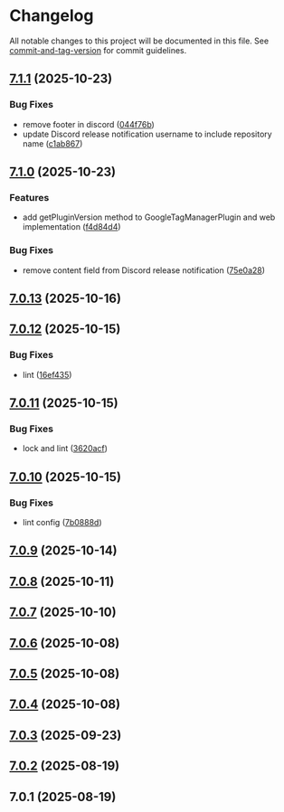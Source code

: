 # Changelog

All notable changes to this project will be documented in this file. See [commit-and-tag-version](https://github.com/absolute-version/commit-and-tag-version) for commit guidelines.

## [7.1.1](https://github.com/Cap-go/capacitor-gtm/compare/7.1.0...7.1.1) (2025-10-23)


### Bug Fixes

* remove footer in discord ([044f76b](https://github.com/Cap-go/capacitor-gtm/commit/044f76b01486c811b85c86ab6afde0cd28e0c9f4))
* update Discord release notification username to include repository name ([c1ab867](https://github.com/Cap-go/capacitor-gtm/commit/c1ab8673c7be5e2987ef2bf256583def91c956dd))

## [7.1.0](https://github.com/Cap-go/capacitor-gtm/compare/7.0.13...7.1.0) (2025-10-23)


### Features

* add getPluginVersion method to GoogleTagManagerPlugin and web implementation ([f4d84d4](https://github.com/Cap-go/capacitor-gtm/commit/f4d84d4e9747d048dc37fa1d6951a581bbc13ebc))


### Bug Fixes

* remove content field from Discord release notification ([75e0a28](https://github.com/Cap-go/capacitor-gtm/commit/75e0a2838c23ed24e2d7849ce20ebaf44aac4b6f))

## [7.0.13](https://github.com/Cap-go/capacitor-gtm/compare/7.0.12...7.0.13) (2025-10-16)

## [7.0.12](https://github.com/Cap-go/capacitor-gtm/compare/7.0.11...7.0.12) (2025-10-15)


### Bug Fixes

* lint ([16ef435](https://github.com/Cap-go/capacitor-gtm/commit/16ef4356972dc1ad8f7a0b7046c4ced3fea52964))

## [7.0.11](https://github.com/Cap-go/capacitor-gtm/compare/7.0.10...7.0.11) (2025-10-15)


### Bug Fixes

* lock and lint ([3620acf](https://github.com/Cap-go/capacitor-gtm/commit/3620acf1d95742852abbab78e245871eec907ff9))

## [7.0.10](https://github.com/Cap-go/capacitor-gtm/compare/7.0.9...7.0.10) (2025-10-15)


### Bug Fixes

* lint config ([7b0888d](https://github.com/Cap-go/capacitor-gtm/commit/7b0888d2d447970d47ba97135d72e5b2c5e72b59))

## [7.0.9](https://github.com/Cap-go/capacitor-gtm/compare/7.0.8...7.0.9) (2025-10-14)

## [7.0.8](https://github.com/Cap-go/capacitor-gtm/compare/7.0.7...7.0.8) (2025-10-11)

## [7.0.7](https://github.com/Cap-go/capacitor-gtm/compare/7.0.6...7.0.7) (2025-10-10)

## [7.0.6](https://github.com/Cap-go/capacitor-gtm/compare/7.0.5...7.0.6) (2025-10-08)

## [7.0.5](https://github.com/Cap-go/capacitor-gtm/compare/7.0.4...7.0.5) (2025-10-08)

## [7.0.4](https://github.com/Cap-go/capacitor-gtm/compare/7.0.3...7.0.4) (2025-10-08)

## [7.0.3](https://github.com/Cap-go/capacitor-gtm/compare/7.0.2...7.0.3) (2025-09-23)

## [7.0.2](https://github.com/Cap-go/capacitor-gtm/compare/7.0.1...7.0.2) (2025-08-19)

## 7.0.1 (2025-08-19)
